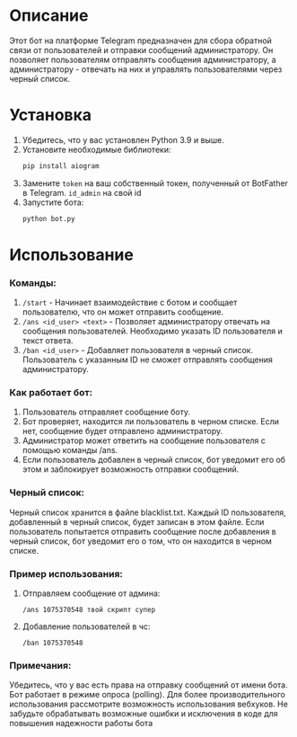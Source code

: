 # Описание
Этот бот на платформе Telegram предназначен для сбора обратной связи от пользователей и отправки сообщений администратору. Он позволяет пользователям отправлять сообщения администратору, а администратору - отвечать на них и управлять пользователями через черный список.
# Установка
1. Убедитесь, что у вас установлен Python 3.9 и выше. 
2. Установите необходимые библиотеки:
    ```bash
    pip install aiogram
    ```
3. Замените `token` на ваш собственный токен, полученный от BotFather в Telegram. `id_admin` на свой id
4. Запустите бота:
   ```bash
   python bot.py
   ```
# Использование
### Команды: 
1. `/start` - Начинает взаимодействие с ботом и сообщает пользователю, что он может отправить сообщение.
2. `/ans <id_user> <text>` - Позволяет администратору отвечать на сообщения пользователей. Необходимо указать ID пользователя и текст ответа.
3. `/ban <id_user>` - Добавляет пользователя в черный список. Пользователь с указанным ID не сможет отправлять сообщения администратору.


### Как работает бот:
1. Пользователь отправляет сообщение боту.
2. Бот проверяет, находится ли пользователь в черном списке. Если нет, сообщение будет отправлено администратору.
3. Администратор может ответить на сообщение пользователя с помощью команды /ans.
4. Если пользователь добавлен в черный список, бот уведомит его об этом и заблокирует возможность отправки сообщений.

### Черный список:
Черный список хранится в файле blacklist.txt. Каждый ID пользователя, добавленный в черный список, будет записан в этом файле. Если пользователь попытается отправить сообщение после добавления в черный список, бот уведомит его о том, что он находится в черном списке.
### Пример использования:
1. Отправляем сообщение от админа:
    ```
    /ans 1075370548 твой скрипт супер
    ```
2. Добавление пользователей в чс:
    ```
    /ban 1075370548
    ```


### Примечания:
Убедитесь, что у вас есть права на отправку сообщений от имени бота.
Бот работает в режиме опроса (polling). Для более производительного использования рассмотрите возможность использования вебхуков.
Не забудьте обрабатывать возможные ошибки и исключения в коде для повышения надежности работы бота
